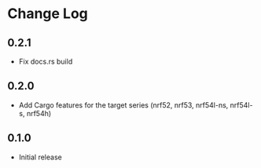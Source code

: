 # Change Log

## 0.2.1

- Fix docs.rs build

## 0.2.0

- Add Cargo features for the target series (nrf52, nrf53, nrf54l-ns, nrf54l-s, nrf54h)

## 0.1.0

- Initial release
